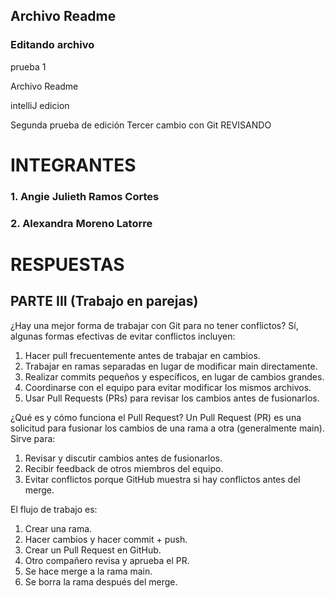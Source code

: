 
## Archivo Readme

### Editando archivo
prueba 1


Archivo Readme

intelliJ edicion


Segunda prueba de edición 
Tercer cambio con Git
REVISANDO



# INTEGRANTES 
### 1. Angie Julieth Ramos Cortes
### 2. Alexandra Moreno Latorre 



# RESPUESTAS 
## PARTE III (Trabajo en parejas)

¿Hay una mejor forma de trabajar con Git para no tener conflictos?
Sí, algunas formas efectivas de evitar conflictos incluyen:

1. Hacer pull frecuentemente antes de trabajar en cambios.
2. Trabajar en ramas separadas en lugar de modificar main directamente.
3. Realizar commits pequeños y específicos, en lugar de cambios grandes.
4. Coordinarse con el equipo para evitar modificar los mismos archivos.
5. Usar Pull Requests (PRs) para revisar los cambios antes de fusionarlos.

¿Qué es y cómo funciona el Pull Request?
Un Pull Request (PR) es una solicitud para fusionar los cambios de una rama a otra (generalmente main). Sirve para:
1. Revisar y discutir cambios antes de fusionarlos.
2. Recibir feedback de otros miembros del equipo.
3. Evitar conflictos porque GitHub muestra si hay conflictos antes del merge.

El flujo de trabajo es:

1. Crear una rama.
2. Hacer cambios y hacer commit + push.
3. Crear un Pull Request en GitHub.
4. Otro compañero revisa y aprueba el PR.
5. Se hace merge a la rama main. 
6. Se borra la rama después del merge. 
